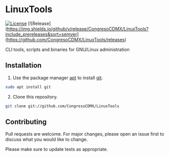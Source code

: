 # LinuxTools
[![License](https://img.shields.io/github/license/CongresoCDMX/LinuxTools)](https://www.gnu.org/licenses/gpl-3.0.en.html) [![Release](https://img.shields.io/github/v/release/CongresoCDMX/LinuxTools?include_prereleases&sort=semver] (https://github.com/CongresoCDMX/LinuxTools/releases)

CLI tools, scripts and binaries for GNU/Linux administration

## Installation
1. Use the package manager [apt](https://salsa.debian.org/apt-team/apt) to install [git](https://git-scm.com/).

```bash
sudo apt install git
```
2. Clone this repository.
```bash
git clone git://github.com/CongresoCDMX/LinuxTools
```

## Contributing
Pull requests are welcome. For major changes, please open an issue first to discuss what you would like to change.

Please make sure to update tests as appropriate.
